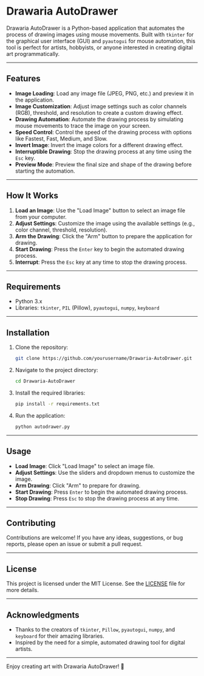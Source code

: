 # Drawaria AutoDrawer

Drawaria AutoDrawer is a Python-based application that automates the process of drawing images using mouse movements. Built with `tkinter` for the graphical user interface (GUI) and `pyautogui` for mouse automation, this tool is perfect for artists, hobbyists, or anyone interested in creating digital art programmatically.

---

## Features

- **Image Loading**: Load any image file (JPEG, PNG, etc.) and preview it in the application.
- **Image Customization**: Adjust image settings such as color channels (RGB), threshold, and resolution to create a custom drawing effect.
- **Drawing Automation**: Automate the drawing process by simulating mouse movements to trace the image on your screen.
- **Speed Control**: Control the speed of the drawing process with options like Fastest, Fast, Medium, and Slow.
- **Invert Image**: Invert the image colors for a different drawing effect.
- **Interruptible Drawing**: Stop the drawing process at any time using the `Esc` key.
- **Preview Mode**: Preview the final size and shape of the drawing before starting the automation.

---

## How It Works

1. **Load an Image**: Use the "Load Image" button to select an image file from your computer.
2. **Adjust Settings**: Customize the image using the available settings (e.g., color channel, threshold, resolution).
3. **Arm the Drawing**: Click the "Arm" button to prepare the application for drawing.
4. **Start Drawing**: Press the `Enter` key to begin the automated drawing process.
5. **Interrupt**: Press the `Esc` key at any time to stop the drawing process.

---

## Requirements

- Python 3.x
- Libraries: `tkinter`, `PIL` (Pillow), `pyautogui`, `numpy`, `keyboard`

---

## Installation

1. Clone the repository:
   ```bash
   git clone https://github.com/yourusername/Drawaria-AutoDrawer.git
   ```
2. Navigate to the project directory:
   ```bash
   cd Drawaria-AutoDrawer
   ```
3. Install the required libraries:
   ```bash
   pip install -r requirements.txt
   ```
4. Run the application:
   ```bash
   python autodrawer.py
   ```

---

## Usage

- **Load Image**: Click "Load Image" to select an image file.
- **Adjust Settings**: Use the sliders and dropdown menus to customize the image.
- **Arm Drawing**: Click "Arm" to prepare for drawing.
- **Start Drawing**: Press `Enter` to begin the automated drawing process.
- **Stop Drawing**: Press `Esc` to stop the drawing process at any time.

---

## Contributing

Contributions are welcome! If you have any ideas, suggestions, or bug reports, please open an issue or submit a pull request.

---

## License

This project is licensed under the MIT License. See the [LICENSE](LICENSE) file for more details.

---

## Acknowledgments

- Thanks to the creators of `tkinter`, `Pillow`, `pyautogui`, `numpy`, and `keyboard` for their amazing libraries.
- Inspired by the need for a simple, automated drawing tool for digital artists.

---

Enjoy creating art with Drawaria AutoDrawer! 🎨